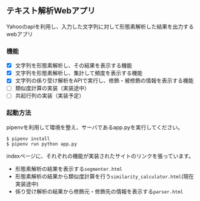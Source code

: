 ## テキスト解析Webアプリ

Yahooのapiを利用し、入力した文字列に対して形態素解析した結果を出力するwebアプリ

### 機能

- [x] 文字列を形態素解析し、その結果を表示する機能
- [x] 文字列を形態素解析し、集計して頻度を表示する機能
- [x] 文字列の係り受け解析をAPIで実行し、修飾・被修飾の情報を表示する機能
- [ ] 類似度計算の実装（実装途中）
- [ ] 共起行列の実装（実装予定）

### 起動方法

pipenvを利用して環境を整え、サーバであるapp.pyを実行してください。

```Bash:環境構築とサーバ起動
$ pipenv install
$ pipenv run python app.py
```

indexページに、それぞれの機能が実装されたサイトのリンクを張っています。
- 形態素解析の結果を表示する`segmenter.html`
- 形態素解析の結果から類似度計算を行う`similarity_calculator.html`(現在実装途中)
- 係り受け解析の結果から修飾元・修飾先の情報を表示する`parser.html`
